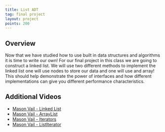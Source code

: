 ```yaml
---
title: List ADT
tag: final project
layout: project
points: 200
---
```


## Overview

Now that we have studied how to use built in data structures and algorithms it is time to write our
own! For our final project in this class we are going to construct a linked list. We will use two
different methods to implement the linked list one will use nodes to store our data and one will use
and array!  This should help demonstrate the power of interfaces and how different implementations
can give you different performance characteristics.

## Additional Videos

- [Mason Vail - Linked List](https://www.youtube.com/watch?v=glmVYEuC2ps)
- [Mason Vail - ArrayList](https://www.youtube.com/watch?v=Pb-z1fC3JBQ)
- [Mason Vail - Iterators](https://youtu.be/SrdPwpmCtts)
- [Mason Vail - ListIterator](https://www.youtube.com/watch?v=iPjqz1lyISw)
